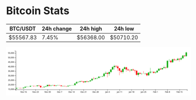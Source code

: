 # Bitcoin Stats

BTC/USDT|24h change|24h high|24h low|
|---|---|---|---|
|$55567.83|7.45%|$56368.00|$50710.20|

<img src="./chart.svg">
